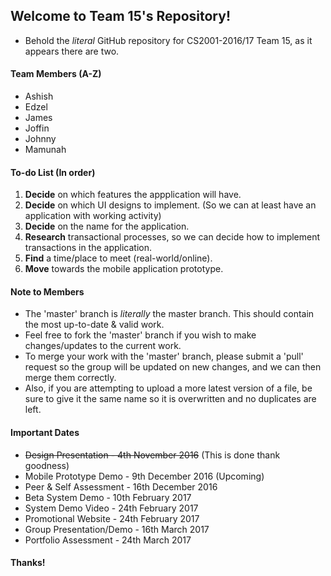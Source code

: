 ## Welcome to Team 15's Repository!
* Behold the _literal_ GitHub repository for CS2001-2016/17 Team 15, as it appears there are two. 

#### Team Members (A-Z)
* Ashish
* Edzel
* James
* Joffin
* Johnny
* Mamunah

#### To-do List (In order)
1. **Decide** on which features the appplication will have.
2. **Decide** on which UI designs to implement. (So we can at least have an application with working activity)
3. **Decide** on the name for the application.
4. **Research** transactional processes, so we can decide how to implement transactions in the application.
5. **Find** a time/place to meet (real-world/online).
6. **Move** towards the mobile application prototype.

#### Note to Members
- The 'master' branch is _literally_ the master branch. This should contain the most up-to-date & valid work.
- Feel free to fork the 'master' branch if you wish to make changes/updates to the current work.
- To merge your work with the 'master' branch, please submit a 'pull' request so the group will be updated on new changes, and we can then merge them correctly.
- Also, if you are attempting to upload a more latest version of a file, be sure to give it the same name so it is overwritten and no duplicates are left.

#### Important Dates
- ~~Design Presentation - 4th November 2016~~  (This is done thank goodness)
- Mobile Prototype Demo - 9th December 2016  (Upcoming)
- Peer & Self Assessment - 16th December 2016
- Beta System Demo - 10th February 2017
- System Demo Video - 24th February 2017
- Promotional Website - 24th February 2017
- Group Presentation/Demo - 16th March 2017
- Portfolio Assessment - 24th March 2017

#### Thanks!

